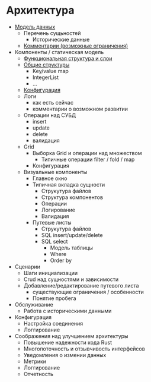 Архитектура
=================

- [Модель данных](model.md)
    - Перечень сущьностей
        - Исторические данные
    - [Комментарии (возможные ограничения)](model_cmnt.md)
- Компоненты / статическая модель
    - [Функциональная структура и слои](fun_layers.md)
    - [Общие структуры](struct_common.md)
        - Key/value map
        - IntegerList
        - ...
    - [Конфигурация](conf.md)
    - Логи
        - как есть сейчас
        - комментарии о возможном развитии
    - Операции над СУБД
        - insert
        - update
        - delete
        - валидация
    - Grid
        - Выборка Grid и операции над множеством
            - Типичные операции filter / fold / map
        - Конфигурация
    - Визуальные компоненты
        - Главное окно
        - Типичная вкладка сущности
            - Струкутура файлов
            - Структура компонентов
            - Операции
            - Логирование
            - Валидация
        - Путевые листы
            - Струкутура файлов
            - SQL insert/update/delete
            - SQL select
                - Модель таблицы
                - Where
                - Order by
- Сценарии 
    - Шаги инициализации
    - Crud над сущностями и зависимости
    - Добавление/редактирование путевого листа
        - существующие ограничения / особенности
        - Понятие пробега
- Обслуживание
    - Работа с историческими данными
- Конфигурация
    - Настройка соединения
    - Логгирование
- Соображения над улучшением архитектуры
    - Повышение надежности кода Rust
    - Многопоточность и отзывчивость интерфейсов
    - Уведомления о измении данных
    - Метрики 
    - Логгирование
    - Отчетность